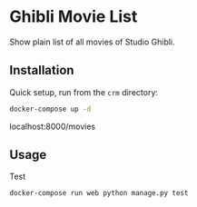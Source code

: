 Ghibli Movie List
=================
Show plain list of all movies of Studio Ghibli.

Installation
------------
Quick setup, run from the `crm` directory:

```sh
docker-compose up -d
```
localhost:8000/movies

Usage
-----

Test

```sh
docker-compose run web python manage.py test
```